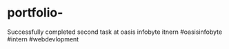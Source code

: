 # portfolio-
Successfully completed second task at oasis infobyte itnern #oasisinfobyte #intern #webdevlopment
